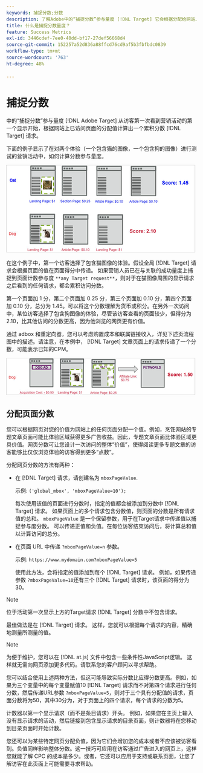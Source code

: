```yaml
---
keywords: 捕捉分数;分数
description: 了解Adobe中的“捕捉分数”参与量度 [!DNL Target] 它会根据分配给网站上已访问页面的值来计算累积分数。
title: 什么是捕捉分数量度？
feature: Success Metrics
exl-id: 3446cdef-7ee0-40dd-bf17-27def56668d4
source-git-commit: 152257a52d836a88ffcd76cd9af5b3fbfbdc0839
workflow-type: tm+mt
source-wordcount: '763'
ht-degree: 48%

---
```


# 捕捉分数

中的“捕捉分数”参与量度 [!DNL Adobe Target] 从访客第一次看到营销活动的第一个显示开始，根据网站上已访问页面的分配值计算出一个累积分数 [!DNL Target] 请求。

下面的例子显示了在对两个体验（一个包含猫的图像，一个包含狗的图像）进行测试的营销活动中，如何计算分数参与量度。

![](assets/example_score.png)

在这个例子中，第一个访客选择了包含猫图像的体验。假设全局 [!DNL Target] 请求会根据页面的值在页面得分中传递。 如果营销人员已在与关联的成功量度上捕捉到页面计数参与度 `**any Target request**`，则对于在猫图像周围的显示请求之后看到的任何请求，都会累积访问分数。

第一个页面加 1 分，第二个页面加 0.25 分，第三个页面加 0.10 分，第四个页面加 0.10 分，总分为 1.45。可以将这个分数理解为货币或积分。在另外一次访问中，某位访客选择了包含狗图像的体验，尽管该访客查看的页面较少，但得分为 2.10，比其他访问的分数更高，因为他浏览的网页更有价值。

通过 adbox 和重定向器，您可以考虑购置成本和联属链接收入，详见下述页流程图中的描述。请注意，在本例中， [!DNL Target] 文章页面上的请求传递了一个分数，可能表示已知的CPM。

![](assets/example_score2.png)

## 分配页面分数

您可以根据网页对您的价值为网站上的任何页面分配一个值。例如，烹饪网站的专题文章页面可能比体验区域获得更多广告收益。因此，专题文章页面比体验区域更具价值。网页分数可让您设计一次访问的整体“价值”，使得阅读更多专题文章的访客能够比仅仅浏览体验的访客得到更多“点数”。

分配网页分数的方法有两种：

* 在 [!DNL Target] 请求，请创建名为 `mboxPageValue`.

   示例: `('global_mbox', 'mboxPageValue=10');`

   每次使用该值的页面进行分数时，指定的值都会被添加到分数中 [!DNL Target] 请求。 如果页面上的多个请求包含分数值，则页面的分数是所有请求值的总和。 `mboxPageValue` 是一个保留参数，用于在Target请求中传递值以捕捉参与度分数。 可以传递正值和负值。在每位访客结束访问后，将计算总和值以计算访问的总分。

* 在页面 URL 中传递 `?mboxPageValue=n` 参数。

   示例: `https://www.mydomain.com?mboxPageValue=5`

   使用此方法，会将指定的值添加到每个 [!DNL Target] 请求。 例如，如果传递参数 `?mboxPageValue=10`还有三个 [!DNL Target] 请求时，该页面的得分为30。

>[!NOTE]
>
>位于活动第一次显示上方的Target请求 [!DNL Target] 分数中不包含请求。

最佳做法是在 [!DNL Target] 请求。 这样，您就可以根据每个请求的内容，精确地测量所测量的值。

>[!NOTE]
>
>为便于维护，您可以在 [!DNL at.js] 文件中包含一些条件性JavaScript逻辑。 这样就无需向网页添加更多代码。请联系您的客户顾问以寻求帮助。

您可以结合使用上述两种方法，但这可能导致实际分数比应得分数更高。例如，如果为三个变量中的每个变量赋值10 [!DNL Target] 请求而不对第四个请求进行任何分数，然后传递URL参数 `?mboxPageValue=5`，则对于三个具有分配值的请求，页面分数将为50，其中30分为，对于页面上的四个请求，每个请求的分数为5。

计数器以第一个显示请求（而不是条目请求）开头。 例如，如果您在主页上输入没有显示请求的活动，然后链接到包含显示请求的目录页面，则计数器将在您移动到目录页面时开始计数。

您还可以为某些特定网页分配负值，因为它们会增加您的成本或者不应该被访客看到。负值同样影响整体分数。这一技巧可应用在访客通过广告进入的网页上，这样您就能了解 CPC 的成本是多少。或者，它还可以应用于支持或联系页面，让您了解访客在此页面上可能需要寻求帮助。
